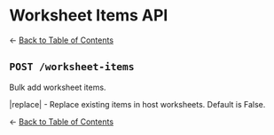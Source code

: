 # Worksheet Items API

&larr; [Back to Table of Contents](index.md)
## `POST /worksheet-items`

Bulk add worksheet items.

|replace| - Replace existing items in host worksheets. Default is False.


&larr; [Back to Table of Contents](index.md)
